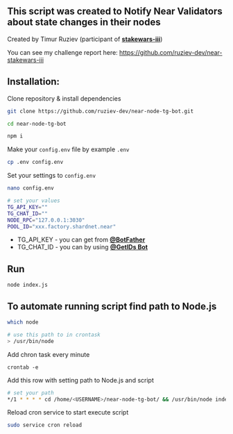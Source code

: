 ## This script was created to Notify Near Validators about state changes in their nodes

Created by Timur Ruziev (participant of [**stakewars-iii**](https://github.com/near/stakewars-iii))

You can see my challenge report here: https://github.com/ruziev-dev/near-stakewars-iii

## Installation:

Clone repository & install dependencies

```bash
git clone https://github.com/ruziev-dev/near-node-tg-bot.git

cd near-node-tg-bot

npm i
```

Make your `config.env` file by example `.env`

```bash
cp .env config.env
```

Set your settings to `config.env`

```bash
nano config.env

# set your values
TG_API_KEY=""
TG_CHAT_ID=""
NODE_RPC="127.0.0.1:3030"
POOL_ID="xxx.factory.shardnet.near"
```

- TG_API_KEY - you can get from [**@BotFather**](https://t.me/BotFather)
- TG_CHAT_ID - you can by using [**@GetIDs Bot**](https://t.me/getidsbot)

## Run

```
node index.js
```

## To automate running script find path to Node.js
```bash
which node

# use this path to in crontask
> /usr/bin/node

```

Add chron task every minute

```
crontab -e
```

Add this row with setting path to Node.js and script

```bash
# set your path
*/1 * * * * cd /home/<USERNAME>/near-node-tg-bot/ && /usr/bin/node index.js > /dev/null 2>&1
```

Reload cron service to start execute script

```bash
sudo service cron reload
```
